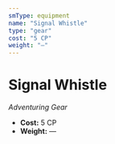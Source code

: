 ```yaml
---
smType: equipment
name: "Signal Whistle"
type: "gear"
cost: "5 CP"
weight: "—"
---
```


# Signal Whistle
*Adventuring Gear*

- **Cost:** 5 CP
- **Weight:** —

